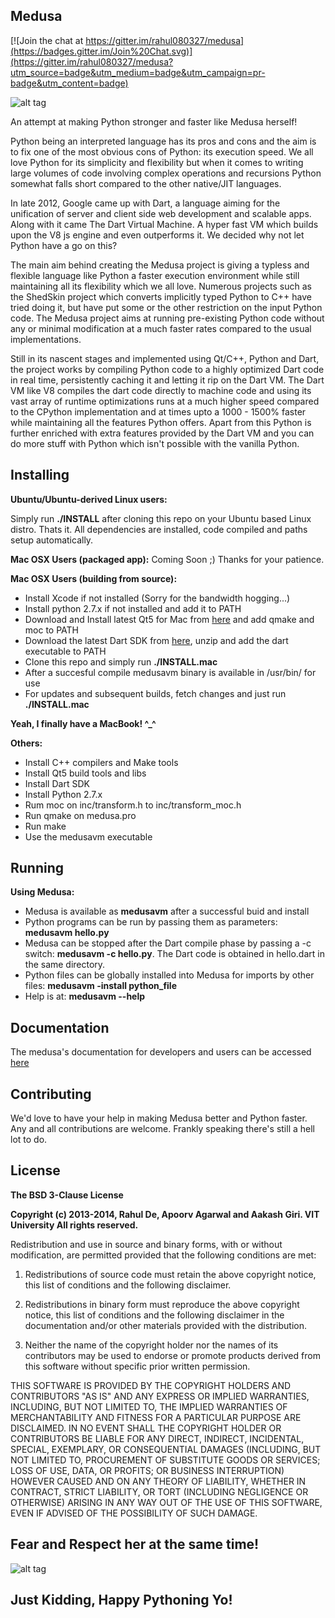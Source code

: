 ## Medusa

[![Join the chat at https://gitter.im/rahul080327/medusa](https://badges.gitter.im/Join%20Chat.svg)](https://gitter.im/rahul080327/medusa?utm_source=badge&utm_medium=badge&utm_campaign=pr-badge&utm_content=badge)

![alt tag](https://raw.github.com/rahul080327/medusa/master/icon.png)

An attempt at making Python stronger and faster like Medusa herself!

Python being an interpreted language has its pros and cons and the aim is to fix one of the most obvious cons of Python: its execution speed.
We all love Python for its simplicity and flexibility but when it comes to writing large volumes of code involving complex operations and recursions Python somewhat falls short compared to the other native/JIT languages.

In late 2012, Google came up with Dart, a language aiming for the unification of server and client side web development and scalable apps. Along with it came The Dart Virtual Machine. A hyper fast VM which builds upon the V8 js engine and even outperforms it. We decided why not let Python have a go on this?

The main aim behind creating the Medusa project is giving a typless and flexible language like Python a faster execution environment while still maintaining all its flexibility which we all love. Numerous projects such as the ShedSkin project which converts implicitly typed Python to C++ have tried doing it, but have put some or the other restriction on the input Python code. The Medusa project aims at running pre-existing Python code without any or minimal modification at a much faster rates compared to the usual implementations.

Still in its nascent stages and implemented using Qt/C++, Python and Dart, the project works by compiling Python code to a highly optimized Dart code in real time, persistently caching it and letting it rip on the Dart VM. The Dart VM like V8 compiles the dart code directly to machine code and using its vast array of runtime optimizations runs at a much higher speed compared to the CPython implementation and at times upto a 1000 - 1500% faster while maintaining all the features Python offers. Apart from this Python is further enriched with extra features provided by the Dart VM and you can do more stuff with Python which isn't possible with the vanilla Python.

## Installing

<b>Ubuntu/Ubuntu-derived Linux users:</b>

Simply run <b>./INSTALL</b> after cloning this repo on your Ubuntu based Linux distro. Thats it. All dependencies are installed, code compiled and paths setup automatically.

<b>Mac OSX Users (packaged app):</b>
Coming Soon ;) Thanks for your patience.

<b>Mac OSX Users (building from source):</b>
* Install Xcode if not installed (Sorry for the bandwidth hogging...)
* Install python 2.7.x if not installed and add it to PATH
* Download and Install latest Qt5 for Mac from [here](http://qt-project.org/downloads) and add qmake and moc to PATH
* Download the latest Dart SDK from [here](https://storage.googleapis.com/dart-archive/channels/stable/release/latest/sdk/dartsdk-macos-ia32-release.zip), unzip and add the dart executable to PATH
* Clone this repo and simply run <b>./INSTALL.mac</b>
* After a succesful compile medusavm binary is available in /usr/bin/ for use
* For updates and subsequent builds, fetch changes and just run <b>./INSTALL.mac</b>

<b>Yeah, I finally have a MacBook! ^_^</b>

<b>Others:</b>
* Install C++ compilers and Make tools
* Install Qt5 build tools and libs
* Install Dart SDK
* Install Python 2.7.x
* Rum moc on inc/transform.h to inc/transform_moc.h
* Run qmake on medusa.pro
* Run make
* Use the medusavm executable

## Running

<b>Using Medusa:</b>
* Medusa is available as <b>medusavm</b> after a successful buid and install
* Python programs can be run by passing them as parameters: <b>medusavm hello.py</b>
* Medusa can be stopped after the Dart compile phase by passing a -c switch: <b>medusavm -c hello.py</b>. The Dart code is obtained in hello.dart in the same directory.
* Python files can be globally installed into Medusa for imports by other files: <b>medusavm -install python_file</b>
* Help is at: <b>medusavm --help</b>

## Documentation

The medusa's documentation for developers and users can be accessed [here](http://medusa.readthedocs.org/)


## Contributing

We'd love to have your help in making Medusa better and Python faster. Any and all contributions are welcome. Frankly speaking there's still a hell lot to do.

## License

<b>The BSD 3-Clause License</b>

<b>Copyright (c) 2013-2014, Rahul De, Apoorv Agarwal and Aakash Giri. VIT University
All rights reserved.</b>

Redistribution and use in source and binary forms, with or without modification, are permitted provided that the following conditions are met:

1. Redistributions of source code must retain the above copyright notice, this list of conditions and the following disclaimer.

2. Redistributions in binary form must reproduce the above copyright notice, this list of conditions and the following disclaimer in the documentation and/or other materials provided with the distribution.

3. Neither the name of the copyright holder nor the names of its contributors may be used to endorse or promote products derived from this software without specific prior written permission.

THIS SOFTWARE IS PROVIDED BY THE COPYRIGHT HOLDERS AND CONTRIBUTORS "AS IS" AND ANY EXPRESS OR IMPLIED WARRANTIES, INCLUDING, BUT NOT LIMITED TO, THE IMPLIED WARRANTIES OF MERCHANTABILITY AND FITNESS FOR A PARTICULAR PURPOSE ARE DISCLAIMED. IN NO EVENT SHALL THE COPYRIGHT HOLDER OR CONTRIBUTORS BE LIABLE FOR ANY DIRECT, INDIRECT, INCIDENTAL, SPECIAL, EXEMPLARY, OR CONSEQUENTIAL DAMAGES (INCLUDING, BUT NOT LIMITED TO, PROCUREMENT OF SUBSTITUTE GOODS OR SERVICES; LOSS OF USE, DATA, OR PROFITS; OR BUSINESS INTERRUPTION) HOWEVER CAUSED AND ON ANY THEORY OF LIABILITY, WHETHER IN CONTRACT, STRICT LIABILITY, OR TORT (INCLUDING NEGLIGENCE OR OTHERWISE) ARISING IN ANY WAY OUT OF THE USE OF THIS SOFTWARE, EVEN IF ADVISED OF THE POSSIBILITY OF SUCH DAMAGE.

## Fear and Respect her at the same time!

![alt tag](https://raw.github.com/rahul080327/medusa/master/icon.jpg)

## Just Kidding, Happy Pythoning Yo!

